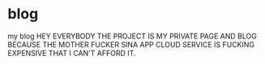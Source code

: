 # blog
my blog
HEY EVERYBODY THE PROJECT IS MY PRIVATE PAGE AND BLOG BECAUSE THE MOTHER FUCKER SINA APP CLOUD SERVICE IS FUCKING EXPENSIVE THAT I
CAN'T AFFORD IT.
